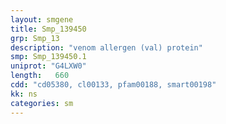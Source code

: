 ```yaml
---
layout: smgene
title: Smp_139450
grp: Smp_13
description: "venom allergen (val) protein"
smp: Smp_139450.1
uniprot: "G4LXW0"
length:   660
cdd: "cd05380, cl00133, pfam00188, smart00198"
kk: ns
categories: sm
---
```

